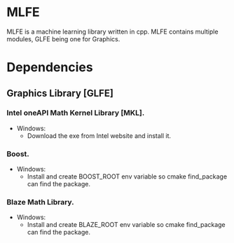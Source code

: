 # MLFE
MLFE is a machine learning library written in cpp.
MLFE contains multiple modules, GLFE being one for Graphics.

# Dependencies
## Graphics Library [GLFE]
### Intel oneAPI Math Kernel Library [MKL].
- Windows:
  - Download the exe from Intel website and install it.
### Boost.
- Windows:
  - Install and create BOOST_ROOT env variable so cmake find_package can find the package.
### Blaze Math Library.
- Windows:
  - Install and create BLAZE_ROOT env variable so cmake find_package can find the package.